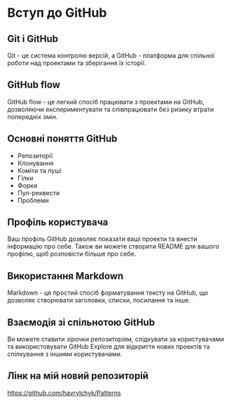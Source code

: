 # Вступ до GitHub

## Git і GitHub
Git - це система контролю версій, а GitHub - платформа для спільної роботи над проектами та зберігання їх історії.

## GitHub flow
GitHub flow - це легкий спосіб працювати з проектами на GitHub, дозволяючи експериментувати та співпрацювати без ризику втрати попередніх змін.

## Основні поняття GitHub
- Репозиторії
- Клонування
- Коміти та пуші
- Гілки
- Форки
- Пул-реквести
- Проблеми

## Профіль користувача
Ваш профіль GitHub дозволяє показати ваші проекти та внести інформацію про себе. Також ви можете створити README для вашого профілю, щоб розповісти більше про себе.

## Використання Markdown
Markdown - це простий спосіб форматування тексту на GitHub, що дозволяє створювати заголовки, списки, посилання та інше.

## Взаємодія зі спільнотою GitHub
Ви можете ставити зірочки репозиторіям, слідкувати за користувачами та використовувати GitHub Explore для відкриття нових проектів та спілкування з іншими користувачами.

## Лінк на мій новий репозиторій
https://github.com/havrylchyk/Patterns 
